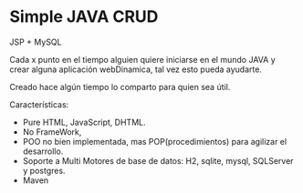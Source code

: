 # Simple JAVA CRUD 
JSP + MySQL

Cada x punto en el tiempo alguien quiere iniciarse en el mundo JAVA y crear alguna aplicación webDinamica, tal vez esto pueda ayudarte.

Creado hace algún tiempo lo comparto para quien sea útil.

Características:
- Pure HTML, JavaScript, DHTML.
- No FrameWork,
- POO no bien implementada, mas POP(procedimientos) para agilizar el desarrollo.
- Soporte a Multi Motores de base de datos: H2, sqlite, mysql, SQLServer y postgres.
- Maven
